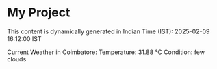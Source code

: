 # My Project

This content is dynamically generated in Indian Time (IST): 2025-02-09 16:12:00 IST


Current Weather in Coimbatore:
Temperature: 31.88 °C
Condition: few clouds
